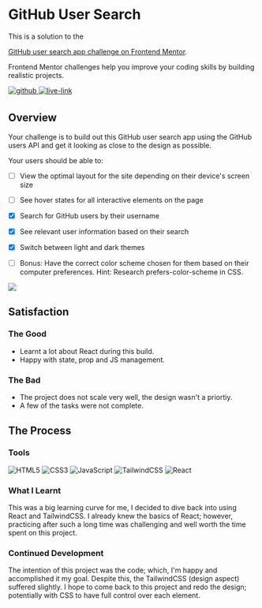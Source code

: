 <!-- USE THIS TEMPLATE FOR FUTURE FRONTEND MENTOR PROJECTS, CLEAN CONSISTENT README'S FOR ALL PROJECTS - PAST SELF. -->

<!-- REPLACE HREFS & PROJECT NAMES -->
<h1>GitHub User Search</h1>
<p>
  This is a solution to the 
  
  [GitHub user search app challenge on Frontend Mentor](https://www.frontendmentor.io/challenges/huddle-landing-page-with-a-single-introductory-section-B_2Wvxgi0).
  
  Frontend Mentor challenges help you improve your coding skills by building realistic projects. 
</p>

<!-- REPLACE HREFS -->
<a href="https://www.frontendmentor.io/solutions/github-user-search-app-with-react-and-tailwindcss-02keFWlBf" target="_blank">
  <img src=https://img.shields.io/badge/solution-3e54a3?&style=for-the-badge&logo=frontendmentor&logoColor=white alt=github style="margin-bottom: 5px;" />
</a>
<a href="https://condescending-albattani-f59691.netlify.app/" target="_blank">
  <img src=https://img.shields.io/badge/live%20demo-lightgreen?&style=for-the-badge&logo=html5&logoColor=333 alt=live-link style="margin-bottom: 5px;" />
</a>

<!-- REPLACE TASKS -->
<h2>Overview</h2>
Your challenge is to build out this GitHub user search app using the GitHub users API and get it looking as close to the design as possible.

Your users should be able to:
- [ ] View the optimal layout for the site depending on their device's screen size
- [ ] See hover states for all interactive elements on the page
- [x] Search for GitHub users by their username
- [x] See relevant user information based on their search
- [x] Switch between light and dark themes
- [ ] Bonus: Have the correct color scheme chosen for them based on their computer preferences. Hint: Research prefers-color-scheme in CSS.


<!-- IMAGE MAY NEED REPLACING -->
![](./design/mobile-design.jpg)

<!-- REPLACE LIST ITEMS -->
<h2>Satisfaction</h2>
<h3>The Good</h3>
  <ul>
    <li>Learnt a lot about React during this build.</li>
    <li>Happy with state, prop and JS management.</li>
  </ul>
<h3>The Bad</h3>
  <ul>
    <li>The project does not scale very well, the design wasn't a priortiy.</li>
    <li>A few of the tasks were not complete.</li>
  </ul>

<!-- UPDATE ENTIRE SECTION -->
<h2>The Process</h2>
<h3>Tools</h3>
<p>
  <img alt="HTML5" src="https://img.shields.io/badge/-HTML5-red?style=flat-square&logo=html5&logoColor=white" />
  <img alt="CSS3" src="https://img.shields.io/badge/-CSS3-blue?style=flat-square&logo=css3&logoColor=white" />
  <img alt="JavaScript" src="https://img.shields.io/badge/-JavaScript-ffd32b?style=flat-square&logo=JavaScript&logoColor=black" />
  
  <img alt="TailwindCSS" src="https://img.shields.io/badge/-TailwindCSS-06b6d4?style=flat-square&logo=TailwindCSS&logoColor=white" />
  <img alt="React" src="https://img.shields.io/badge/-React-61dafb?style=flat-square&logo=React&logoColor=black" />
</p>
<h3>What I Learnt</h3>
  <p>
    This was a big learning curve for me, I decided to dive back into using React and TailwindCSS.
    I already knew the basics of React; however, practicing after such a long time was challenging and well worth the time spent on this project.
  </p>
<h3>Continued Development</h3>
  <p>
    The intention of this project was the code; which, I'm happy and accomplished it my goal. Despite this, the TailwindCSS (design aspect) suffered slightly.
  I hope to come back to this project and redo the design; potentially with CSS to have full control over each element.
  </p>
  
<!--  Thank you for taking the time to review my projects!  -->
